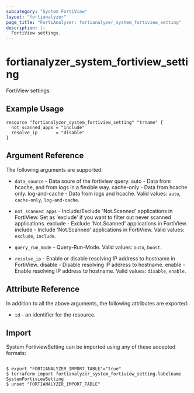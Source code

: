 ```yaml
---
subcategory: "System FortiView"
layout: "fortianalyzer"
page_title: "FortiAnalyzer: fortianalyzer_system_fortiview_setting"
description: |-
  FortiView settings.
---
```


# fortianalyzer_system_fortiview_setting
FortiView settings.

## Example Usage

```hcl
resource "fortianalyzer_system_fortiview_setting" "trname" {
  not_scanned_apps = "include"
  resolve_ip       = "disable"
}
```

## Argument Reference


The following arguments are supported:


* `data_source` - Data soure of the fortiview query. auto - Data from hcache, and from logs in a flexible way. cache-only - Data from hcache only. log-and-cache - Data from logs and hcache. Valid values: `auto`, `cache-only`, `log-and-cache`.

* `not_scanned_apps` - Include/Exclude 'Not.Scanned' applications in FortiView. Set as 'exclude' if you want to filter out never scanned applications. exclude - Exclude 'Not.Scanned' applications in FortiView. include - Include 'Not.Scanned' applications in FortiView. Valid values: `exclude`, `include`.

* `query_run_mode` - Query-Run-Mode. Valid values: `auto`, `boost`.

* `resolve_ip` - Enable or disable resolving IP address to hostname in FortiView.  disable - Disable resolving IP address to hostname. enable - Enable resolving IP address to hostname. Valid values: `disable`, `enable`.



## Attribute Reference

In addition to all the above arguments, the following attributes are exported:
* `id` - an identifier for the resource.

## Import

System FortiviewSetting can be imported using any of these accepted formats:
```

$ export "FORTIANALYZER_IMPORT_TABLE"="true"
$ terraform import fortianalyzer_system_fortiview_setting.labelname SystemFortiviewSetting
$ unset "FORTIANALYZER_IMPORT_TABLE"
```

